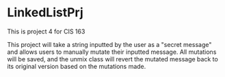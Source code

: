 # LinkedListPrj
This is project 4 for CIS 163

This project will take a string inputted by the user as a "secret message" and allows
users to manually mutate their inputted message. All mutations will be saved, and the
unmix class will revert the mutated message back to its original version based on the
mutations made.
